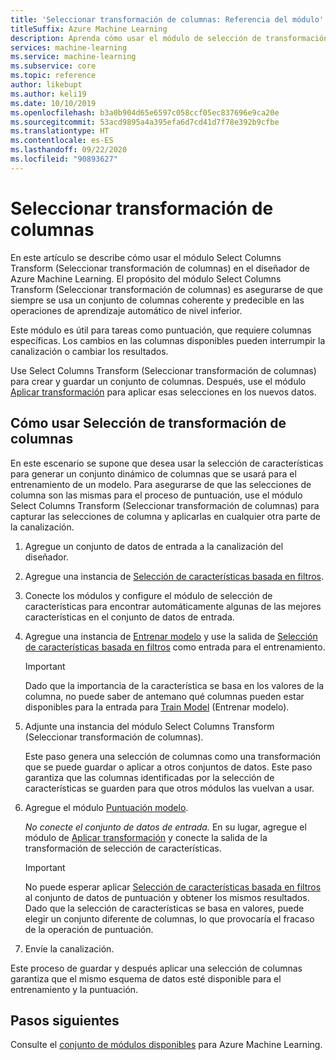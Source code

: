 ```yaml
---
title: 'Seleccionar transformación de columnas: Referencia del módulo'
titleSuffix: Azure Machine Learning
description: Aprenda cómo usar el módulo de selección de transformación de columnas de Azure Machine Learning para crear una transformación que seleccione el mismo subconjunto de columnas que en el conjunto de datos dado.
services: machine-learning
ms.service: machine-learning
ms.subservice: core
ms.topic: reference
author: likebupt
ms.author: keli19
ms.date: 10/10/2019
ms.openlocfilehash: b3a0b904d65e6597c058ccf05ec837696e9ca20e
ms.sourcegitcommit: 53acd9895a4a395efa6d7cd41d7f78e392b9cfbe
ms.translationtype: HT
ms.contentlocale: es-ES
ms.lasthandoff: 09/22/2020
ms.locfileid: "90893627"
---
```

# <a name="select-columns-transform"></a>Seleccionar transformación de columnas

En este artículo se describe cómo usar el módulo Select Columns Transform (Seleccionar transformación de columnas) en el diseñador de Azure Machine Learning. El propósito del módulo Select Columns Transform (Seleccionar transformación de columnas) es asegurarse de que siempre se usa un conjunto de columnas coherente y predecible en las operaciones de aprendizaje automático de nivel inferior.

Este módulo es útil para tareas como puntuación, que requiere columnas específicas. Los cambios en las columnas disponibles pueden interrumpir la canalización o cambiar los resultados.

Use Select Columns Transform (Seleccionar transformación de columnas) para crear y guardar un conjunto de columnas. Después, use el módulo [Aplicar transformación](apply-transformation.md) para aplicar esas selecciones en los nuevos datos.

## <a name="how-to-use-select-columns-transform"></a>Cómo usar Selección de transformación de columnas

En este escenario se supone que desea usar la selección de características para generar un conjunto dinámico de columnas que se usará para el entrenamiento de un modelo. Para asegurarse de que las selecciones de columna son las mismas para el proceso de puntuación, use el módulo Select Columns Transform (Seleccionar transformación de columnas) para capturar las selecciones de columna y aplicarlas en cualquier otra parte de la canalización.

1. Agregue un conjunto de datos de entrada a la canalización del diseñador.

2. Agregue una instancia de [Selección de características basada en filtros](filter-based-feature-selection.md).

3. Conecte los módulos y configure el módulo de selección de características para encontrar automáticamente algunas de las mejores características en el conjunto de datos de entrada.

4. Agregue una instancia de [Entrenar modelo](train-model.md) y use la salida de [Selección de características basada en filtros](filter-based-feature-selection.md) como entrada para el entrenamiento.

    > [!IMPORTANT]
    > Dado que la importancia de la característica se basa en los valores de la columna, no puede saber de antemano qué columnas pueden estar disponibles para la entrada para [Train Model](train-model.md) (Entrenar modelo).  
5. Adjunte una instancia del módulo Select Columns Transform (Seleccionar transformación de columnas). 

    Este paso genera una selección de columnas como una transformación que se puede guardar o aplicar a otros conjuntos de datos. Este paso garantiza que las columnas identificadas por la selección de características se guarden para que otros módulos las vuelvan a usar.

6. Agregue el módulo [Puntuación modelo](score-model.md). 

   *No conecte el conjunto de datos de entrada.* En su lugar, agregue el módulo de [Aplicar transformación](apply-transformation.md) y conecte la salida de la transformación de selección de características.

   > [!IMPORTANT]
   > No puede esperar aplicar [Selección de características basada en filtros](filter-based-feature-selection.md) al conjunto de datos de puntuación y obtener los mismos resultados. Dado que la selección de características se basa en valores, puede elegir un conjunto diferente de columnas, lo que provocaría el fracaso de la operación de puntuación.
7. Envíe la canalización.

Este proceso de guardar y después aplicar una selección de columnas garantiza que el mismo esquema de datos esté disponible para el entrenamiento y la puntuación.


## <a name="next-steps"></a>Pasos siguientes

Consulte el [conjunto de módulos disponibles](module-reference.md) para Azure Machine Learning. 
